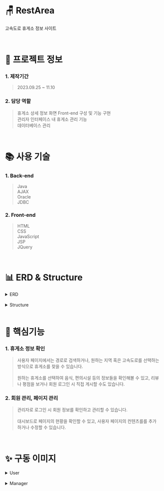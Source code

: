 # 🪑 RestArea

고속도로 휴게소 정보 사이트

<br />

# 📃 프로젝트 정보

### 1. 제작기간

> 2023.09.25 ~ 11.10

### 2. 담당 역할

> 휴게소 상세 정보 화면 Front-end 구성 및 기능 구현 <br/>
> 관리자 인터페이스 내 휴게소 관리 기능 <br>
> 데이터베이스 관리

<br />

# 📚 사용 기술

### 1. Back-end

> Java <br/>
> AJAX <br/>
> Oracle <br/>
> JDBC

### 2. Front-end

> HTML <br/>
> CSS <br/>
> JavaScript <br/>
> JSP <br/>
> JQuery 

<br />

# 📊 ERD & Structure

<details>
<summary>ERD</summary>
<div markdown="1" style="padding-left: 15px;">
<img src="https://github.com/Gh-js/2nd_prj/assets/142857148/49c0bdc6-0fde-4b79-a3b4-8301ba4a7761" width="800px"/>
</div>
</details>

<br />

<details>
<summary>Structure</summary>
<div markdown="1" style="padding-left: 15px;">
<img src="https://github.com/Gh-js/2nd_prj/assets/142857148/5ff4efa4-e323-4c5c-911f-a80d7fa4fabd" />
<img src="https://github.com/Gh-js/2nd_prj/assets/142857148/e2b4c786-9248-4d9f-b7a2-a4a37c946081" />
</div>
</details>

<br />

# 🔑 핵심기능

### 1. 휴게소 정보 확인

> 사용자 페이지에서는 경로로 검색하거나, 원하는 지역 혹은 고속도로를 선택하는 방식으로 휴게소를 찾을 수 있습니다. <br/>
> <br/>원하는 휴게소를 선택하여 음식, 편의시설 등의 정보들을 확인해볼 수 있고, 리뷰나 평점을 보거나 회원 로그인 시 직접 게시할 수도 있습니다.

### 2. 회원 관리, 페이지 관리

> 관리자로 로그인 시 회원 정보를 확인하고 관리할 수 있습니다. <br/>
> <br/>대시보드로 페이지의 현황을 확인할 수 있고, 사용자 페이지의 컨텐츠를를 추가하거나 수정할 수 있습니다.

<br />

# ✨ 구동 이미지

<details>
<summary>User</summary>
<div markdown="1" style="padding-left: 15px;">
<img src="https://github.com/Gh-js/2nd_prj/assets/142857148/1e0d12b5-d6b5-427e-ba6a-97f5fcc448c6" width="800px"/>
<img src="https://github.com/Gh-js/2nd_prj/assets/142857148/1c224e3b-6515-4797-bf1f-2ee4a66e78ed" width="800px"/>
<img src="https://github.com/Gh-js/2nd_prj/assets/142857148/759f9672-958c-42cc-80e5-724f9bc859df" width="800px"/>
<img src="https://github.com/Gh-js/2nd_prj/assets/142857148/3ffc0d19-03a6-40ca-aa5e-e6f2688494bd" width="800px"/>
<img src="https://github.com/Gh-js/2nd_prj/assets/142857148/9aff621e-e3ec-4ba0-be41-56ea651ee946" width="800px"/>
<img src="https://github.com/Gh-js/2nd_prj/assets/142857148/5bf47caa-fc6e-4b73-b85e-02a2cbc30aca" width="800px"/>
<img src="https://github.com/Gh-js/2nd_prj/assets/142857148/561c1c99-9d8d-4fe3-be9b-c7068e5211b7" width="800px"/>
<img src="https://github.com/Gh-js/2nd_prj/assets/142857148/dc7c6053-7f48-42d8-aef9-7fdfda5834b6" width="800px"/>
<img src="https://github.com/Gh-js/2nd_prj/assets/142857148/ff18e9bb-8117-466a-89dc-4af5c374d134" width="800px"/>
<img src="https://github.com/Gh-js/2nd_prj/assets/142857148/6ab00c46-0750-4849-9269-9eb1b80219da" width="800px"/>
<img src="https://github.com/Gh-js/2nd_prj/assets/142857148/a3c3d8b8-6aa3-4871-a34c-d2abe1cc05c8" width="800px"/>
  
</div>
</details>

<br />

<details>
<summary>Manager</summary>
<div markdown="1" style="padding-left: 15px;">
<img src="https://github.com/Gh-js/2nd_prj/assets/142857148/445a567a-1915-41f4-a739-30685838cefa" width="800px"/>
<img src="https://github.com/Gh-js/2nd_prj/assets/142857148/43baca43-f2d0-4e3d-ba65-71b3269b7f24" width="800px"/>
<img src="https://github.com/Gh-js/2nd_prj/assets/142857148/de7e5e1a-c44b-4a5b-885a-40f555a91fe6" width="800px"/>
<img src="https://github.com/Gh-js/2nd_prj/assets/142857148/985f52cb-16ed-4199-b44d-b070fe9b864a" width="800px"/>
<img src="https://github.com/Gh-js/2nd_prj/assets/142857148/2552021c-8b47-4aea-9a10-facaab8d16c4" width="800px"/>
<img src="https://github.com/Gh-js/2nd_prj/assets/142857148/50feb39e-ab9f-4748-9a87-99b45b0ca2c2" width="800px"/>
<img src="https://github.com/Gh-js/2nd_prj/assets/142857148/18070221-cb6a-4f4e-988d-d8c555ec7d3b" width="800px"/>
<img src="https://github.com/Gh-js/2nd_prj/assets/142857148/f201f1ed-7772-47e0-ae5b-a3af7195ac64" width="800px"/>
<img src="https://github.com/Gh-js/2nd_prj/assets/142857148/f0cba0ae-a0f1-4114-b0f3-a7f8b0ac0718" width="800px"/>
</div>
</details>

<br />
